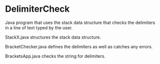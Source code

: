 # DelimiterCheck
Java program that uses the stack data structure that checks the delimiters in a line of text typed by the user.

StackX.java structures the stack data structure. 

BracketChecker.java defines the delimiters as well as catches any errors.

BracketsApp.java checks the string for delimiters. 
